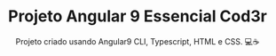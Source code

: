 <div align="center">
  <h1>Projeto Angular 9 Essencial Cod3r</h1>
  <p>Projeto criado usando Angular9 CLI, Typescript, HTML e CSS. 💻☕ <br>
</div>
